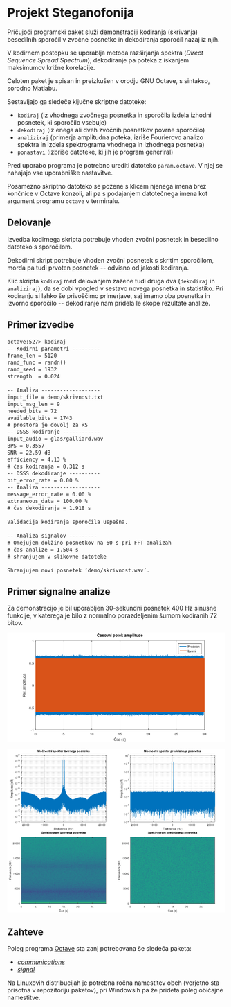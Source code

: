 # Projekt Steganofonija

Pričujoči programski paket služi demonstraciji kodiranja (skrivanja) besedilnih sporočil v zvočne posnetke in dekodiranja sporočil nazaj iz njih.

V kodirnem postopku se uporablja metoda razširjanja spektra (*Direct Sequence Spread Spectrum*), dekodiranje pa poteka z iskanjem maksimumov križne korelacije.

Celoten paket je spisan in preizkušen v orodju GNU Octave, s sintakso, sorodno Matlabu.

Sestavljajo ga sledeče ključne skriptne datoteke:

- `kodiraj` (iz vhodnega zvočnega posnetka in sporočila izdela izhodni posnetek, ki sporočilo vsebuje)
- `dekodiraj` (iz enega ali dveh zvočnih posnetkov povrne sporočilo)
- `analiziraj` (primerja amplitudna poteka, izriše Fourierovo analizo spektra in izdela spektrograma vhodnega in izhodnega posnetka)
- `ponastavi` (izbriše datoteke, ki jih je program generiral)

Pred uporabo programa je potrebno urediti datoteko `param.octave`. V njej se nahajajo vse uporabniške nastavitve.

Posamezno skriptno datoteko se požene s klicem njenega imena brez končnice v Octave konzoli, ali pa s podajanjem datotečnega imena kot argument programu `octave` v terminalu.


## Delovanje

Izvedba kodirnega skripta potrebuje vhoden zvočni posnetek in besedilno datoteko s sporočilom.

Dekodirni skript potrebuje vhoden zvočni posnetek s skritim sporočilom, morda pa tudi prvoten posnetek -- odvisno od jakosti kodiranja.

Klic skripta `kodiraj` med delovanjem zažene tudi druga dva (`dekodiraj` in `analiziraj`), da se dobi vpogled v sestavo novega posnetka in statistiko. Pri kodiranju si lahko še privoščimo primerjave, saj imamo oba posnetka in izvorno sporočilo -- dekodiranje nam pridela le skope rezultate analize.


## Primer izvedbe

```
octave:527> kodiraj
-- Kodirni parametri ---------
frame_len = 5120
rand_func = randn()
rand_seed = 1932
strength  = 0.024

-- Analiza -------------------
input_file = demo/skrivnost.txt
input_msg_len = 9
needed_bits = 72
available_bits = 1743
# prostora je dovolj za RS
-- DSSS kodiranje ------------
input_audio = glas/galliard.wav
BPS = 0.3557
SNR = 22.59 dB
efficiency = 4.13 %
# čas kodiranja = 0.312 s
-- DSSS dekodiranje ----------
bit_error_rate = 0.00 %
-- Analiza -------------------
message_error_rate = 0.00 %
extraneous_data = 100.00 %
# čas dekodiranja = 1.918 s

Validacija kodiranja sporočila uspešna.

-- Analiza signalov ---------
# Omejujem dolžino posnetkov na 60 s pri FFT analizah
# čas analize = 1.504 s
# shranjujem v slikovne datoteke

Shranjujem novi posnetek ‘demo/skrivnost.wav’.
```

## Primer signalne analize

Za demonstracijo je bil uporabljen 30-sekundni posnetek 400 Hz sinusne funkcije, v katerega je bilo z normalno porazdeljenim šumom kodiranih 72 bitov.

![Amplitudni potek](static/demo1.png)

![Spektralna analiza](static/demo2.png)

## Zahteve

Poleg programa [Octave](https://octave.org/) sta zanj potrebovana še sledeča paketa:
- [*communications*](https://gnu-octave.github.io/packages/communications/)
- [*signal*](https://gnu-octave.github.io/packages/signal/)

Na Linuxovih distribucijah je potrebna ročna namestitev obeh (verjetno sta prisotna v repozitoriju paketov), pri Windowsih pa že prideta poleg običajne namestitve.
